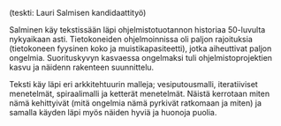 (teskti: Lauri Salmisen kandidaattityö)

Salminen käy tekstissään läpi ohjelmistotuotannon historiaa 50-luvulta 
nykyaikaan asti. Tietokoneiden ohjelmoinnissa oli paljon rajoituksia (tietokoneen 
fyysinen koko ja muistikapasiteetti), jotka aiheuttivat paljon ongelmia.
Suorituskyvyn kasvaessa ongelmaksi tuli ohjelmistoprojektien kasvu ja näidenn 
rakenteen suunnittelu.

Teksti käy läpi eri arkkitehtuurin malleja; vesiputousmalli, iteratiiviset 
menetelmät, spiraalimalli ja ketterät menetelmät. Näistä kerrotaan miten nämä
kehittyivät (mitä ongelmia nämä pyrkivät ratkomaan ja miten) ja samalla käyden 
läpi myös näiden hyviä ja huonoja puolia.
